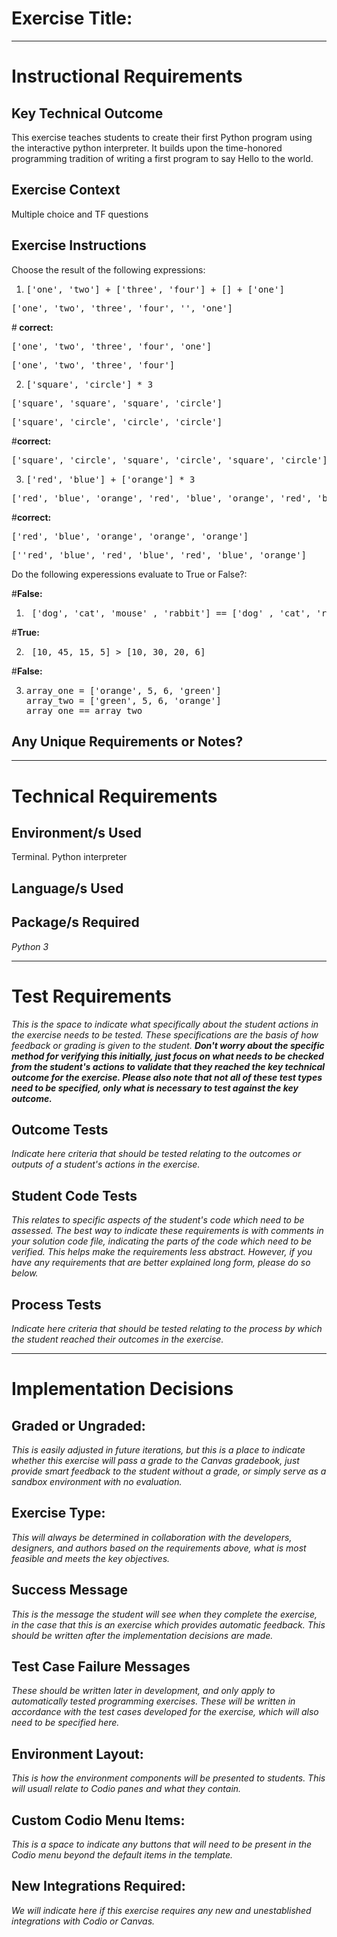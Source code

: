 # Exercise Title:
---
# Instructional Requirements
## Key Technical Outcome
This exercise teaches students to create their first Python program using the interactive python interpreter. It builds upon the time-honored programming tradition of writing a first program to say Hello to the world.

## Exercise Context
Multiple choice and TF questions

## Exercise Instructions

 Choose the result of the following expressions:
 
 1. <pre>['one', 'two'] + ['three', 'four'] + [] + ['one']</pre>

<pre>['one', 'two', 'three', 'four', '', 'one']</pre> 
#<b> correct: </b>
<pre>['one', 'two', 'three', 'four', 'one']</pre> 
<pre>['one', 'two', 'three', 'four']</pre>


2. <pre>['square', 'circle'] * 3</pre>

<pre>['square', 'square', 'square', 'circle'] </pre>
<pre>['square', 'circle', 'circle', 'circle']</pre>
#<b>correct: </b>
<pre>['square', 'circle', 'square', 'circle', 'square', 'circle']</pre>  


3. <pre>['red', 'blue'] + ['orange'] * 3 </pre>
 
<pre>['red', 'blue', 'orange', 'red', 'blue', 'orange', 'red', 'blue', 'orange']</pre>
#<b>correct:</b>
<pre>['red', 'blue', 'orange', 'orange', 'orange']</pre> 
<pre>[''red', 'blue', 'red', 'blue', 'red', 'blue', 'orange']</pre>
 
 Do the following experessions evaluate to True or False?:
 
 #<b>False: </b>
 
 1. <pre> ['dog', 'cat', 'mouse' , 'rabbit'] == ['dog' , 'cat', 'rabbit', 'mouse'] </pre>   
 #<b>True:</b>
 
 2. <pre> [10, 45, 15, 5] > [10, 30, 20, 6] </pre>
  #<b>False:</b>
  
 3. <pre>array_one = ['orange', 5, 6, 'green']
    array_two = ['green', 5, 6, 'orange']
    array_one == array_two </pre>

 
## Any Unique Requirements or Notes?

---
# Technical Requirements
<em><strong></strong></em>

## Environment/s Used
Terminal. Python interpreter

## Language/s Used
<em></em>

## Package/s Required
<em>Python 3</em>

---
# Test Requirements
<em>This is the space to indicate what specifically about the student actions in the exercise needs to be tested. These specifications are the basis of how feedback or grading is given to the student. <strong>Don't worry about the specific method for verifying this initially, just focus on what needs to be checked from the student's actions to validate that they reached the key technical outcome for the exercise. Please also note that not all of these test types need to be specified, only what is necessary to test against the key outcome.</strong></em>

## Outcome Tests
<em>Indicate here criteria that should be tested relating to the outcomes or outputs of a student's actions in the exercise.</em>

## Student Code Tests
<em>This relates to specific aspects of the student's code which need to be assessed. The best way to indicate these requirements is with comments in your solution code file, indicating the parts of the code which need to be verified. This helps make the requirements less abstract. However, if you have any requirements that are better explained long form, please do so below.</em>

## Process Tests
<em>Indicate here criteria that should be tested relating to the process by which the student reached their outcomes in the exercise.</em>

---
#  Implementation Decisions

## Graded or Ungraded:
<em>This is easily adjusted in future iterations, but this is a place to indicate whether this exercise will pass a grade to the Canvas gradebook, just provide smart feedback to the student without a grade, or simply serve as a sandbox environment with no evaluation.</em>

## Exercise Type:
<em>This will always be determined in collaboration with the developers, designers, and authors based on the requirements above, what is most feasible and meets the key objectives.</em>

## Success Message
<em>This is the message the student will see when they complete the exercise, in the case that this is an exercise which provides automatic feedback. This should be written after the implementation decisions are made.</em>

## Test Case Failure Messages
<em>These should be written later in development, and only apply to automatically tested programming exercises. These will be written in accordance with the test cases developed for the exercise, which will also need to be specified here.</em>

## Environment Layout:
<em>This is how the environment components will be presented to students. This will usuall relate to Codio panes and what they contain.</em>

## Custom Codio Menu Items:
<em>This is a space to indicate any buttons that will need to be present in the Codio menu beyond the default items in the template.</em>

## New Integrations Required:
<em>We will indicate here if this exercise requires any new and unestablished integrations with Codio or Canvas.</em>
